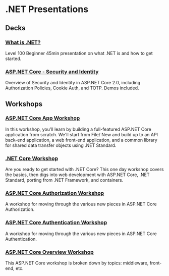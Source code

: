 # .NET Presentations

## Decks
### [What is .NET?](https://github.com/dotnet-presentations/home/tree/master/WhatIsdotNET) 
Level 100 Beginner 45min presentation on what .NET is and how to get started. 

### [ASP.NET Core - Security and Identity](https://github.com/dotnet-presentations/home/tree/master/Security/ASP.NET%20Core%202.0)
Overview of Security and Identity in ASP.NET Core 2.0, including Authorization Policies, Cookie Auth, and TOTP. Demos included.

## Workshops
### [ASP.NET Core App Workshop](https://github.com/dotnet-presentations/aspnetcore-app-workshop)
In this workshop, you'll learn by building a full-featured ASP.NET Core application from scratch. We'll start from File/ New and build up to an API back-end application, a web front-end application, and a common library for shared data transfer objects using .NET Standard.

### [.NET Core Workshop](https://github.com/dotnet-presentations/dotnetcore-workshop)
Are you ready to get started with .NET Core? This one day workshop covers the basics, then digs into web development with ASP.NET Core, 
.NET Standard, porting from .NET Framework, and containers.

### [ASP.NET Core Authorization Workshop](https://github.com/blowdart/AspNetAuthorizationWorkshop)
A workshop for moving through the various new pieces in ASP.NET Core Authorization.

### [ASP.NET Core Authentication Workshop](https://github.com/blowdart/AspNetAuthenticationWorkshop)
A workshop for moving through the various new pieces in ASP.NET Core Authentication.

### [ASP.NET Core Overview Workshop](https://github.com/dotnet-presentations/aspnetcore-workshop)
This ASP.NET Core workshop is broken down by topics: middleware, front-end, etc.
